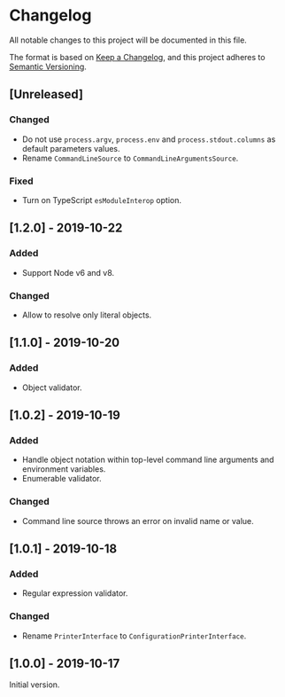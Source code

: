# Changelog

All notable changes to this project will be documented in this file.

The format is based on [Keep a Changelog](https://keepachangelog.com/en/1.0.0/),
and this project adheres to [Semantic Versioning](https://semver.org/spec/v2.0.0.html).

## [Unreleased]

### Changed

- Do not use `process.argv`, `process.env` and `process.stdout.columns` as default parameters values.
- Rename `CommandLineSource` to `CommandLineArgumentsSource`.

### Fixed

- Turn on TypeScript `esModuleInterop` option.

## [1.2.0] - 2019-10-22

### Added

- Support Node v6 and v8.

### Changed

- Allow to resolve only literal objects.

## [1.1.0] - 2019-10-20

### Added

- Object validator.

## [1.0.2] - 2019-10-19

### Added

- Handle object notation within top-level command line arguments and environment variables.
- Enumerable validator.

### Changed

- Command line source throws an error on invalid name or value.

## [1.0.1] - 2019-10-18

### Added

- Regular expression validator.

### Changed

- Rename `PrinterInterface` to `ConfigurationPrinterInterface`.

## [1.0.0] - 2019-10-17

Initial version.
